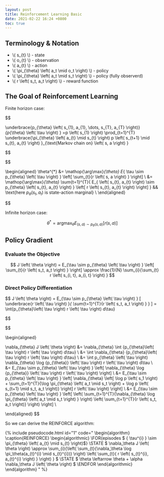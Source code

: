 ```yaml
---
layout: post
title: Reinforcement Learning Basic
date: 2021-02-22 16:24 +0800
toc: true
---
```



## Terminology & Notation


* \\( s_{t} \\) - state
* \\( o_{t} \\) - observation
* \\( a_{t} \\) - action
* \\( \pi_{\theta} \left( a_t \mid o_t \right) \\) - policy
* \\( \pi_{\theta} \left( a_t \mid s_t \right) \\) - policy (fully observerd)
* \\( r \left( s_t, a_t \right) \\) - reward function


## The Goal of Reinforcement Learning

Finite horizon case:

$$

\underbrace{p_{\theta} \left( s_{1}, a_{1}, \dots, s_{T}, a_{T} \right)}_{p_{\theta} \left( \tau \right) }
=p \left( s_{1} \right) \prod_{t=1}^{T} \underbrace{\pi_{\theta} \left( a_{t} \mid s_{t} \right)  p \left( s_{t+1} \mid s_{t}, a_{t} \right) }_{\text{Markov chain on} \left( s, a \right) }

$$

$$

\begin{aligned}
\theta^{*} &= \mathop{\arg\max}_{\theta} E_{ \tau \sim p_{\theta} \left( \tau \right) } \left[ \sum_{t}{r \left( s, a \right) } \right] \\
           &= \mathop{\arg\max}_{\theta} \sum_{t=1}^{T}{
             E_{ \left( s_{t}, a_{t} \right) \sim p_{\theta} \left( s_{t}, a_{t} \right) } \left[  r \left( s_{t}, a_{t} \right) \right]
           } && \text{here  $p_{\theta} \left( s_{t}, a_{t} \right)$ is state-action marginal} \\
\end{aligned}

$$

Infinite horizon case:

$$
\theta^{*} = \mathop{\arg\max}_{\theta} E_{ \left( s, a \right) \sim p_{\theta} \left( s, a \right) } \left[ r \left( s, a \right) \right]
$$


## Policy Gradient

### Evaluate the Objective

$$
J \left( \theta \right) = E_{\tau \sim p_{\theta} \left( \tau \right) } \left[ \sum_{t}{r \left( s_t, a_t \right) } \right]
\approx \frac{1}{N} \sum_{i}{\sum_{t} r \left( s_{i, t}, a_{i, t} \right) }
$$


### Direct Policy Differentiation

$$
J \left( \theta \right) = E_{\tau \sim p_{\theta} \left( \tau \right) } [ \underbrace{r \left( \tau \right) }_{ \sum_{t=1}^{T}{r \left( s_t, a_t \right) } } ]
= \int{p_{\theta}\left( \tau \right) r \left( \tau \right) d\tau}

$$

$$

\begin{aligned}

\nabla_{\theta} J \left( \theta \right)
&= \nabla_{\theta} \int {p_{\theta}\left( \tau \right) r \left( \tau \right) d\tau} \\
&= \int \nabla_{\theta} {p_{\theta}\left( \tau \right) r \left( \tau \right) d\tau} \\
&= \int p_{\theta} \left( \tau \right) \nabla_{\theta} \log {p_{\theta}} \left( \tau \right) r \left( \tau \right) d\tau \\
&= E_{\tau \sim p_{\theta} \left( \tau \right) } \left[ \nabla_{\theta} \log {p_{\theta}} \left( \tau \right) r \left( \tau \right) \right] \\
&= E_{\tau \sim p_{\theta} \left( \tau \right) } \left[ \nabla_{\theta} \left[
    \log p \left( s_1 \right) + \sum_{t=1}^{T}{\log \pi_{\theta} \left( a_t \mid s_t \right) + \log p \left( s_{t+1} \mid s_t, a_t \right)}
\right] r \left( \tau \right) \right] \\
&= E_{\tau \sim p_{\theta} \left( \tau \right) } \left[
\left(
    \sum_{t=1}^{T}{\nabla_{\theta} \log \pi_{\theta} \left( a_t \mid s_t \right) }
\right)
\left( \sum_{t=1}^{T}{r \left( s_t, a_t \right)} \right)
\right] \\

\end{aligned}
$$

So we can derive the REINFORCE algorithm:

{% include pseudocode.html id="1" code="
\begin{algorithm}
\caption{REINFORCE}
\begin{algorithmic}
\FOR{episodes $ \{ \tau^{i} \} \sim \pi_{\theta} \left( a_{t} \mid s_{t} \right)$}
    \STATE $ \nabla_\theta J \left( \theta \right) \approx \sum_{i}{\left( \sum_{t}{\nabla_\theta \log \pi_\theta(a_{t}^{i} \mid s_{t}^{i})} \right) \left( \sum_{t}{ r \left( s_{t}^{i}, a_{t}^{i} \right) } \right) } $
    \STATE $ \theta \leftarrow \theta + \alpha \nabla_\theta J \left( \theta \right) $
\ENDFOR
\end{algorithmic}
\end{algorithm}
" %}

